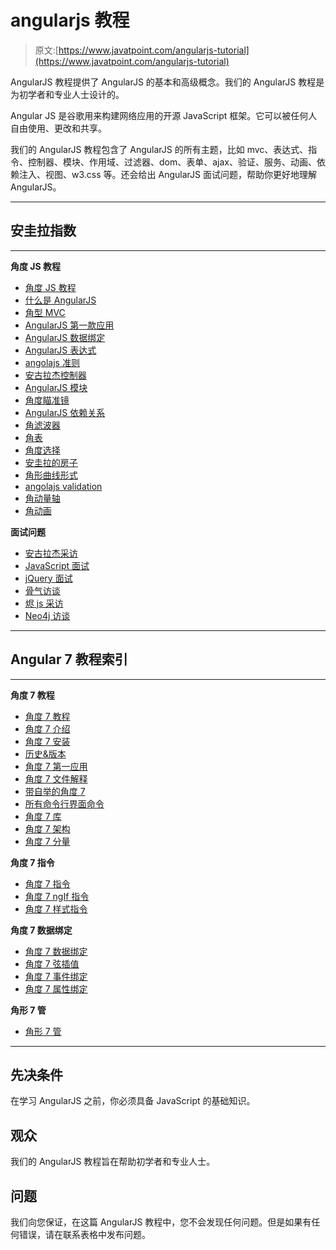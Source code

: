 # angularjs 教程

> 原文:[https://www.javatpoint.com/angularjs-tutorial](https://www.javatpoint.com/angularjs-tutorial)

AngularJS 教程提供了 AngularJS 的基本和高级概念。我们的 AngularJS 教程是为初学者和专业人士设计的。

Angular JS 是谷歌用来构建网络应用的开源 JavaScript 框架。它可以被任何人自由使用、更改和共享。

我们的 AngularJS 教程包含了 AngularJS 的所有主题，比如 mvc、表达式、指令、控制器、模块、作用域、过滤器、dom、表单、ajax、验证、服务、动画、依赖注入、视图、w3.css 等。还会给出 AngularJS 面试问题，帮助你更好地理解 AngularJS。

* * *

## 安圭拉指数

* * *

**角度 JS 教程**

*   [角度 JS 教程](angularjs-tutorial)
*   [什么是 AngularJS](what-is-angularjs)
*   [角型 MVC](angularjs-mvc-architecture)
*   [AngularJS 第一款应用](angularjs-first-application)
*   [AngularJS 数据绑定](angularjs-data-binding)
*   [AngularJS 表达式](angularjs-expressions)
*   [angolajs 准则](angularjs-directives)
*   [安古拉杰控制器](angularjs-controllers)
*   [AngularJS 模块](angularjs-modules)
*   [角度瞄准镜](angularjs-scopes)
*   [AngularJS 依赖关系](angularjs-dependency-injection)
*   [角滤波器](angularjs-filters)
*   [角表](angularjs-tables)
*   [角度选择](angularjs-select)
*   [安圭拉的房子](angularjs-dom)
*   [角形曲线形式](angularjs-forms)
*   [angolajs validation](angularjs-validation)
*   [角动量轴](angularjs-ajax)
*   [角动画](angularjs-animation)

**面试问题**

*   [安古拉杰采访](angularjs-interview-questions)
*   [JavaScript 面试](javascript-interview-questions)
*   [jQuery 面试](jquery-interview-questions)
*   [骨气访谈](backbone-js-interview-questions)
*   [烬 js 采访](ember-js-interview-questions)
*   [Neo4j 访谈](neo4j-interview-questions)

* * *

## Angular 7 教程索引

* * *

**角度 7 教程**

*   [角度 7 教程](angular-7-tutorial)
*   [角度 7 介绍](angular-7-introduction)
*   [角度 7 安装](angular-7-installation)
*   [历史&版本](angular-7-history-and-versions)
*   [角度 7 第一应用](angular-7-first-app)
*   [角度 7 文件解释](angular-7-files-explanation)
*   [带自举的角度 7](angular-7-with-bootstrap)
*   [所有命令行界面命令](angular-7-all-cli-commands)
*   [角度 7 库](angular-7-libraries)
*   [角度 7 架构](angular-7-architecture)
*   [角度 7 分量](angular-7-components)

**角度 7 指令**

*   [角度 7 指令](angular-7-directives)
*   [角度 7 ngIf 指令](angular-7-ngif-directive)
*   [角度 7 样式指令](angular-7-ngstyle-directive)

**角度 7 数据绑定**

*   [角度 7 数据绑定](angular-7-databinding)
*   [角度 7 弦插值](angular-7-string-interpolation)
*   [角度 7 事件绑定](angular-7-event-binding)
*   [角度 7 属性绑定](angular-7-property-binding)

**角形 7 管**

*   [角形 7 管](angular-7-pipes)

* * *

## 先决条件

在学习 AngularJS 之前，你必须具备 JavaScript 的基础知识。

## 观众

我们的 AngularJS 教程旨在帮助初学者和专业人士。

## 问题

我们向您保证，在这篇 AngularJS 教程中，您不会发现任何问题。但是如果有任何错误，请在联系表格中发布问题。